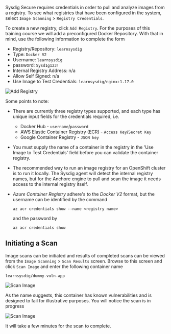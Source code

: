 Sysdig Secure requires credentials in order to pull and analyze images from a registry. To see what registries that have been configured in the system, select `Image Scanning` > `Registry Credentials`.

To create a new registry, click `Add Registry`. For the purposes of this training course we will add a preconfigured Docker Repository.  With that in mind, use the following information to complete the form

- Registry/Repository: `learnsysdig`
- Type: `Docker V2`
- Username: `learnsysdig`
- password: `Sysd1g123!`
- Internal Registry Address: n/a
- Allow Self Signed: n/a
- Use Image to Test Credentials: `learnsysdig/nginx:1.17.0`

![Add Registry](secure-image-scanning-policies-and-assignments/assets/addregistry01.png)

Some points to note:
  - There are currently three registry types supported, and each type has unique input fields for the credentials required, i.e.
    - Docker Hub - `username`/`password`
    - AWS Elastic Container Registry (ECR) - `Access Key`/`Secret Key`
    - Google Container Registry - `JSON key`
  - You must supply the name of a container in the registry in the 'Use Image to Test Credentials' field before you can validate the container registry.
  - The recommended way to run an image registry for an OpenShift cluster is to run it locally. The Sysdig agent will detect the internal registry names, but for the Anchore engine to pull and scan the image it needs access to the internal registry itself.
  - *Azure Container Registry* adhere's to the *Docker V2* format, but the username can be identified by the command

    ```
    az acr credentials show --name <registry name>
    ```
    and the password by

    ```
    az acr credentials show
    ```

## Initiating a Scan

Image scans can be initiated and results of completed scans can be viewed from the `Image Scanning` > `Scan Results` screen. Browse to this screen and click `Scan Image` and enter the following container name

```
learnsysdig/dummy-vuln-app
```

![Scan Image](secure-image-scanning-policies-and-assignments/assets/scanning06.png)

As the name suggests, this container has known vulnerabilities and is designed to fail for illustrative purposes. You will notice the scan is in progress

![Scan Image](secure-image-scanning-policies-and-assignments/assets/scanning07.png)

It will take a few minutes for the scan to complete.  

